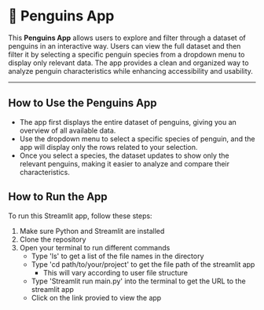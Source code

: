 # 🐧 Penguins App  

This **Penguins App** allows users to explore and filter through a dataset of penguins in an interactive way. Users can view the full dataset and then filter it by selecting a specific penguin species from a dropdown menu to display only relevant data. The app provides a clean and organized way to analyze penguin characteristics while enhancing accessibility and usability.  

---

## **How to Use the Penguins App**   

- The app first displays the entire dataset of penguins, giving you an overview of all available data.
- Use the dropdown menu to select a specific species of penguin, and the app will display only the rows related to your selection.
- Once you select a species, the dataset updates to show only the relevant penguins, making it easier to analyze and compare their characteristics.  

## **How to Run the App**  

To run this Streamlit app, follow these steps:

1. Make sure Python and Streamlit are installed
2. Clone the repository
3. Open your terminal to run different commands
    -  Type 'ls' to get a list of the file names in the directory
    -  Type 'cd path/to/your/project' to get the file path of the streamlit app
        -  This will vary according to user file structure
    -  Type 'Streamlit run main.py' into the terminal to get the URL to the streamlit app
    -  Click on the link provied to view the app
